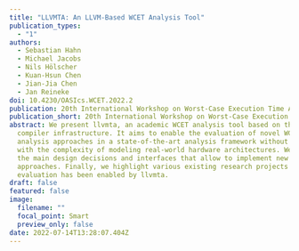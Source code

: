 ```yaml
---
title: "LLVMTA: An LLVM-Based WCET Analysis Tool"
publication_types:
  - "1"
authors:
  - Sebastian Hahn
  - Michael Jacobs
  - Nils Hölscher
  - Kuan-Hsun Chen
  - Jian-Jia Chen
  - Jan Reineke
doi: 10.4230/OASIcs.WCET.2022.2
publication: 20th International Workshop on Worst-Case Execution Time Analysis (WCET 2022)
publication_short: 20th International Workshop on Worst-Case Execution Time Analysis (WCET 2022)
abstract: We present llvmta, an academic WCET analysis tool based on the LLVM
  compiler infrastructure. It aims to enable the evaluation of novel WCET
  analysis approaches in a state-of-the-art analysis framework without dealing
  with the complexity of modeling real-world hardware architectures. We discuss
  the main design decisions and interfaces that allow to implement new analysis
  approaches. Finally, we highlight various existing research projects whose
  evaluation has been enabled by llvmta.
draft: false
featured: false
image:
  filename: ""
  focal_point: Smart
  preview_only: false
date: 2022-07-14T13:28:07.404Z
---
```

